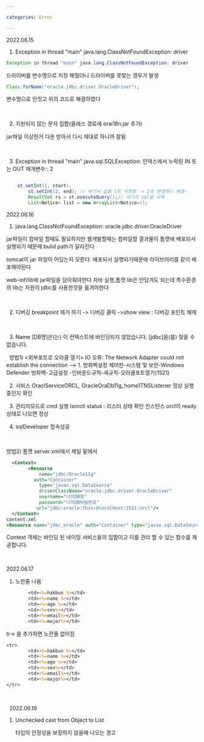 ```yaml
---

categories: Error

---
```



2022.06.15

1. Exception in thread "main" java.lang.ClassNotFoundException: driver

```java
Exception in thread "main" java.lang.ClassNotFoundException: driver

```
드라이버를 변수명으로 지정 해줬더니 드라이버를 못찾는 경우가 발생
``` java
Class.forName("oracle.jdbc.driver.OracleDriver"); 
```
변수명으로 안짓고 위의 코드로 해결하였다

&nbsp;
&nbsp;
&nbsp;

&nbsp;
2. 지원되지 않는 문자 집합(클래스 경로에 orai18n.jar 추가)

jar파일 이상한거 다운 받아서 다시 제대로 하니까 잘됨

&nbsp;
&nbsp;




&nbsp;
3. Exception in thread "main" java.sql.SQLException: 인덱스에서 누락된 IN 또는 OUT 매개변수:: 2

```java

	st.setInt(1, start);
		st.setInt(2, end); // 여기서 값을 1로 지정함 -> 2로 변경하니 해결~
 		ResultSet rs = st.executeQuery();// 여기의 sql을 삭제		
		List<Notice> list = new ArrayList<Notice>();

```


2022.06.16

1. java.lang.ClassNotFoundException: oracle.jdbc.driver.OracleDriver

jar파일이 컴파일 할때도 필요하지만 웹개발할때는 컴파일할 결과물이 톰캣에 배포되서 실행되기 때문에 bulid path가 달라진다 
&nbsp;

tomcat이 jar 파일이 어딨는지 모른다. 배포되서 실행되기때문에 라이브러리를 같이 배포해야된다
&nbsp;

web-inf/lib에 jar파일을 담아줘야한다 자바 실행,톰캣 lib은 안담겨도 되는데 특수환경의 lib는 자원의 jdbc를 사용한것을 옮겨야한다


&nbsp;

&nbsp;
2. 디버깅 breakpoint 제거 하기
-> 디버깅 클릭 ->show view : 디버깅 포인트 해제



&nbsp;

&nbsp;
3. Name [DB명]은(는) 이 컨텍스트에 바인딩되지 않았습니다. [jdbc]을(를) 찾을 수 없습니다.

&nbsp;
방법1)
<외부포트로 오라클 열기>
IO 오류: The Network Adapter could not establish the connection
--> 1. 방화벽설정
   제어판-시스템 및 보안-Windows Defender 방화벽-고급설정
   -인바운드규칙-새규칙-오라클포트열기(1521)
   &nbsp;

   &nbsp;
   2. 서비스 OraclServiceORCL, OracleOraDb11g_home1TNSListener
   정상 실행중인지 확인
   &nbsp;

   &nbsp;
   3. 관리자모드로 cmd 실행
   lsnrctl status : 리스터 상태 확인
   인스턴스 orcl이 ready상태로 나오면 정상
   &nbsp;

   &nbsp;
   4. sqlDeveloper 접속성공
   &nbsp;

   &nbsp;

방법2)
 톰캣 server.xml에서 제일 밑에서 
 ```xml
   <Context>
         <Resource
             name="jdbc/Oracle11g"
           auth="Container"
             type="javax.sql.DataSource"
             driverClassName="oracle.jdbc.driver.OracleDriver"
             username="나의DB명"
             password="나의DB비밀번호"
            url="jdbc:oracle:thin:@localhost:1521:orcl"/>
   </Context>
content.xml
<Resource name="jdbc_oracle" auth="Container" type="javax.sql.DataSource" driverClassName="oracle.jdbc.driver.OracleDriver" loginTimeout="10" maxWait="5000"  
```

Context 객체는 바인딩 된 네이밍 서비스들의 집합이고 이를 관리 할 수 있는 함수를 제공합니다.
&nbsp;

&nbsp;


2022.06.17

1. 노란줄 나옴
```jsp
		<td><%=hakbun %></td>
		<td><%=name %></td>
		<td><%=age %></td>
		<td><%=sex%></td>
		<td><%=email%></td>
		<td><%=major%></td>

```


tr-> 을 추가하면 노란줄 없어짐

```jsp
<tr>
		<td><%=hakbun %></td>
		<td><%=name %></td>
		<td><%=age %></td>
		<td><%=sex%></td>
		<td><%=email%></td>
		<td><%=major%></td>
</tr>
```
&nbsp;

&nbsp;
2022.06.19

1. Unchecked cast from Object to List<Notice>

    타입의 안정성을 보장하지 않을때 나오는 경고

